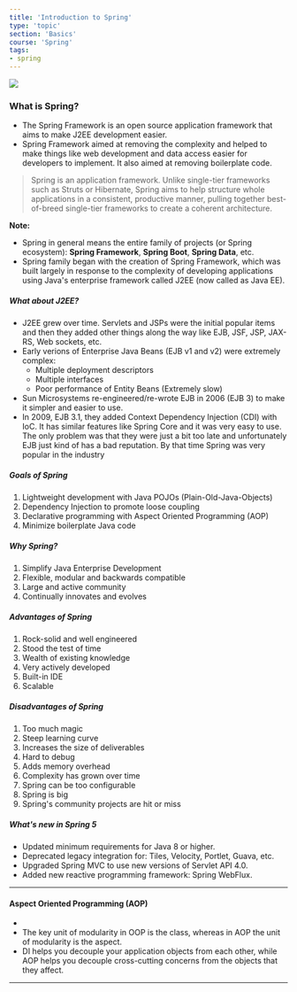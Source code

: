```yaml
---
title: 'Introduction to Spring'
type: 'topic'
section: 'Basics'
course: 'Spring'
tags:
- spring
---
```


<img src="https://spring.io/images/spring-logo-9146a4d3298760c2e7e49595184e1975.svg" style="max-width: 400px"></img>

### What is Spring?
- The Spring Framework is an open source application framework that aims to make J2EE development
easier.
- Spring Framework aimed at removing the complexity and helped to make things like web development and data access easier for developers to implement. It also aimed at removing boilerplate code.

> Spring is an application framework. Unlike single-tier frameworks such as Struts or
Hibernate, Spring aims to help structure whole applications in a consistent, productive
manner, pulling together best-of-breed single-tier frameworks to create a coherent
architecture.

**Note:**
- Spring in general means the entire family of projects (or Spring ecosystem): **Spring Framework**, **Spring Boot**, **Spring Data**, etc.
- Spring family began with the creation of Spring Framework, which was built largely in response to the complexity of developing applications using Java's enterprise framework called J2EE (now called as Java EE).

##### What about J2EE?
- J2EE grew over time. Servlets and JSPs were the initial popular items and then they added other things along the way like EJB, JSF, JSP, JAX-RS, Web sockets, etc.
- Early verions of Enterprise Java Beans (EJB v1 and v2) were extremely complex:
  - Multiple deployment descriptors
  - Multiple interfaces
  - Poor performance of Entity Beans (Extremely slow)
- Sun Microsystems re-engineered/re-wrote EJB in 2006 (EJB 3) to make it simpler and easier to use.
- In 2009, EJB 3.1, they added Context Dependency Injection (CDI) with IoC. It has similar features like Spring Core and it was very easy to use. The only problem was that they were just a bit too late and unfortunately EJB just kind of has a bad reputation. By that time Spring was very popular in the industry

##### Goals of Spring
1. Lightweight development with Java POJOs (Plain-Old-Java-Objects)
2. Dependency Injection to promote loose coupling
3. Declarative programming with Aspect Oriented Programming (AOP)
4. Minimize boilerplate Java code

##### Why Spring?
1. Simplify Java Enterprise Development
2. Flexible, modular and backwards compatible
3. Large and active community
4. Continually innovates and evolves

##### Advantages of Spring
1. Rock-solid and well engineered
2. Stood the test of time
6. Wealth of existing knowledge
7. Very actively developed
8. Built-in IDE
9. Scalable

##### Disadvantages of Spring
1. Too much magic
2. Steep learning curve
3. Increases the size of deliverables
4. Hard to debug
5. Adds memory overhead
6. Complexity has grown over time
7. Spring can be too configurable
8. Spring is big
9. Spring's community projects are hit or miss

##### What's new in Spring 5
- Updated minimum requirements for Java 8 or higher.
- Deprecated legacy integration for: Tiles, Velocity, Portlet, Guava, etc.
- Upgraded Spring MVC to use new versions of Servlet API 4.0.
- Added new reactive programming framework: Spring WebFlux.

---
#### Aspect Oriented Programming (AOP)
- 
- The key unit of modularity in OOP is the class, whereas in AOP the unit of modularity is
the aspect.
- DI helps you decouple your application objects from each other, while AOP
helps you decouple cross-cutting concerns from the objects that they affect.



---